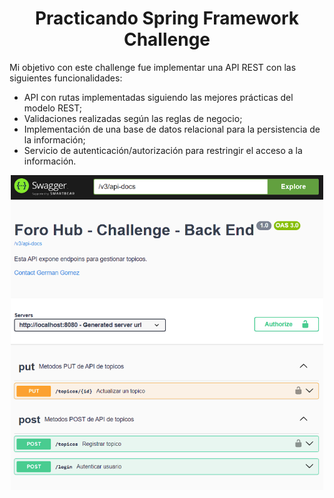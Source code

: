 <h1 align="center">Practicando Spring Framework Challenge</h1>


Mi objetivo con este challenge fue implementar una API REST con las siguientes funcionalidades:
- API con rutas implementadas siguiendo las mejores prácticas del modelo REST;
- Validaciones realizadas según las reglas de negocio;
- Implementación de una base de datos relacional para la persistencia de la información;
- Servicio de autenticación/autorización para restringir el acceso a la información.


<p align="center" >
     <img width="500" heigth="300" src="/img/Captura de pantalla 2024-07-10 145937.png">
</p>
